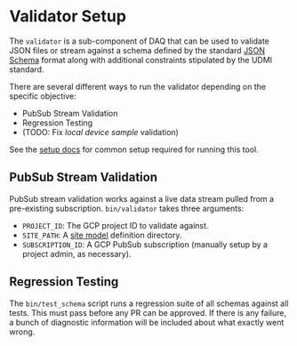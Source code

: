# Validator Setup

The `validator` is a sub-component of DAQ that can be used to validate JSON files or stream
against a schema defined by the standard [JSON Schema](https://json-schema.org/) format along
with additional constraints stipulated by the UDMI standard.

There are several different ways to run the validator depending on the specific objective:
* PubSub Stream Validation
* Regression Testing
* (TODO: Fix _local device sample_ validation)

See the [setup docs](setup.md) for common setup required for running this tool.

## PubSub Stream Validation

PubSub stream validation works against a live data stream pulled from a pre-existing subscription.
`bin/validator` takes three arguments:
* `PROJECT_ID`: The GCP project ID to validate against.
* `SITE_PATH`: A [site model](site_model.md) definition directory.
* `SUBSCRIPTION_ID`: A GCP PubSub subscription (manually setup by a project admin, as necessary).

## Regression Testing

The `bin/test_schema` script runs a regression suite of all schemas against all tests.
This must pass before any PR can be approved. If there is any failure, a bunch of diagnostic
information will be included about what exactly went wrong.
